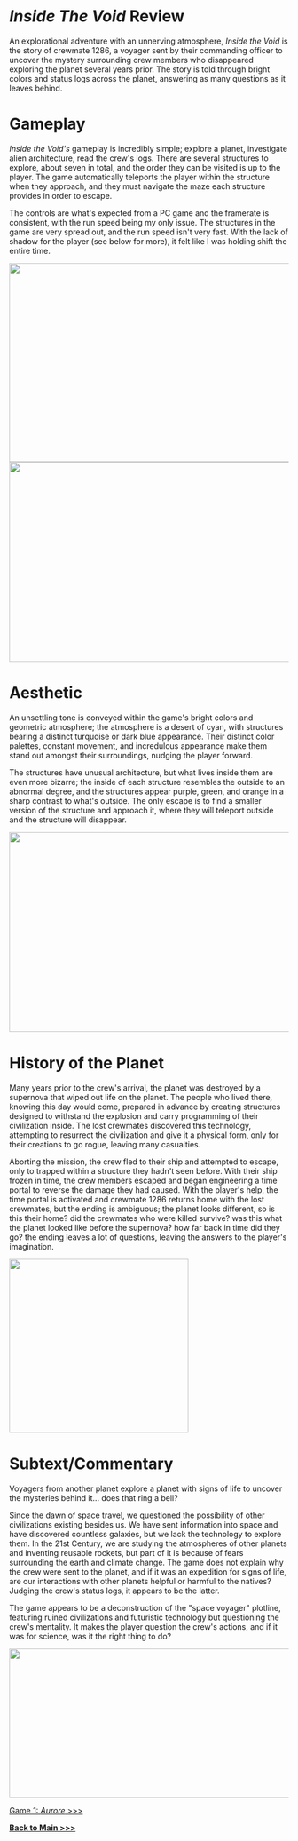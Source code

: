 # *Inside The Void* Review

An explorational adventure with an unnerving atmosphere, *Inside the Void* is the story of crewmate 1286, a voyager sent by their commanding officer to uncover the mystery surrounding crew members who disappeared exploring the planet several years prior. The story is told through bright colors and status logs across the planet, answering as many questions as it leaves behind.

# Gameplay
*Inside the Void's* gameplay is incredibly simple; explore a planet, investigate alien architecture, read the crew's logs. There are several structures to explore, about seven in total, and the order they can be visited is up to the player. The game automatically teleports the player within the structure when they approach, and they must navigate the maze each structure provides in order to escape. 

The controls are what's expected from a PC game and the framerate is consistent, with the run speed being my only issue. The structures in the game are very spread out, and the run speed isn't very fast. With the lack of shadow for the player (see below for more), it felt like I was holding shift the entire time. 

<img src="schoolpics/onesmallstep.png" width="638" height="358"> <img src="schoolpics/logdate7152.png" width="525" height="360">

# Aesthetic
An unsettling tone is conveyed within the game's bright colors and geometric atmosphere; the atmosphere is a desert of cyan, with structures bearing a distinct turquoise or dark blue appearance. Their distinct color palettes, constant movement, and incredulous appearance make them stand out amongst their surroundings, nudging the player forward. 

The structures have unusual architecture, but what lives inside them are even more bizarre; the inside of each structure resembles the outside to an abnormal degree, and the structures appear purple, green, and orange in a sharp contrast to what's outside. The only escape is to find a smaller version of the structure and approach it, where they will teleport outside and the structure will disappear. 

<img src="schoolpics/voidcore.png" width="639" height="360"> 

# History of the Planet
Many years prior to the crew's arrival, the planet was destroyed by a supernova that wiped out life on the planet. The people who lived there, knowing this day would come, prepared in advance by creating structures designed to withstand the explosion and carry programming of their civilization inside. The lost crewmates discovered this technology, attempting to resurrect the civilization and give it a physical form, only for their creations to go rogue, leaving many casualties. 

Aborting the mission, the crew fled to their ship and attempted to escape, only to trapped within a structure they hadn't seen before. With their ship frozen in time, the crew members escaped and began engineering a time portal to reverse the damage they had caused. With the player's help, the time portal is activated and crewmate 1286 returns home with the lost crewmates, but the ending is ambiguous; the planet looks different, so is this their home? did the crewmates who were killed survive? was this what the planet looked like before the supernova? how far back in time did they go? the ending leaves a lot of questions, leaving the answers to the player's imagination. 

<img src="schoolpics/finalvoid.png" width="323" height="313">

# Subtext/Commentary
Voyagers from another planet explore a planet with signs of life to uncover the mysteries behind it... does that ring a bell?

Since the dawn of space travel, we questioned the possibility of other civilizations existing besides us. We have sent information into space and have discovered countless galaxies, but we lack the technology to explore them. In the 21st Century, we are studying the atmospheres of other planets and inventing reusable rockets, but part of it is because of fears surrounding the earth and climate change. The game does not explain why the crew were sent to the planet, and if it was an expedition for signs of life, are our interactions with other planets helpful or harmful to the natives? Judging the crew's status logs, it appears to be the latter. 

The game appears to be a deconstruction of the "space voyager" plotline, featuring ruined civilizations and futuristic technology but questioning the crew's mentality. It makes the player question the crew's actions, and if it was for science, was it the right thing to do? 

<img src="schoolpics/lightspeed.png" width="506" height="269">



[Game 1: *Aurore* >>>](https://github.com/arrowarchive/The-Arrowarchive/blob/master/docs/aurore.md)

**[Back to Main >>>](https://arrowarchive.github.io/The-Arrowarchive/index)**
